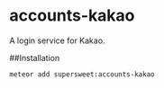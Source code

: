 # accounts-kakao

A login service for Kakao.

##Installation

`meteor add supersweet:accounts-kakao`